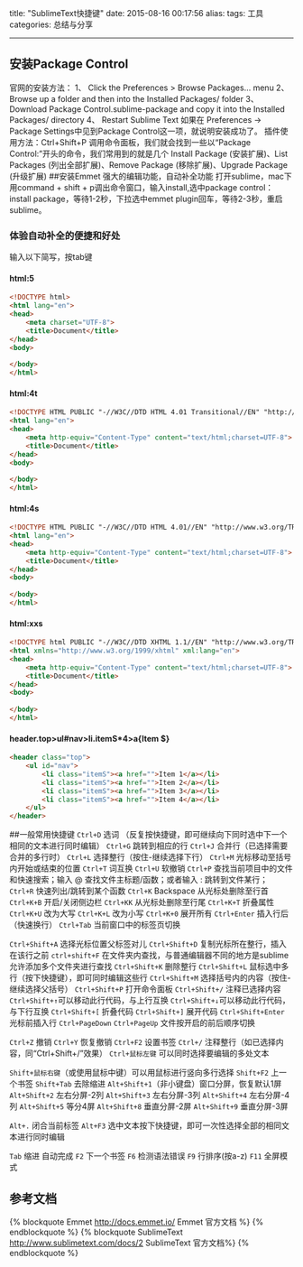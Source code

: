 title: "SublimeText快捷键"
date: 2015-08-16 00:17:56
alias: 
tags: 工具
categories: 总结与分享

---
## 安装Package Control
官网的安装方法：
1、 Click the Preferences > Browse Packages… menu
2、 Browse up a folder and then into the Installed Packages/ folder
3、 Download Package Control.sublime-package and copy it into the Installed Packages/ directory
4、 Restart Sublime Text
如果在 Preferences -> Package Settings中见到Package Control这一项，就说明安装成功了。
插件使用方法：Ctrl+Shift+P 调用命令面板，我们就会找到一些以“Package Control:”开头的命令，我们常用到的就是几个 Install Package (安装扩展)、List Packages (列出全部扩展)、Remove Package (移除扩展)、Upgrade Package (升级扩展)
##安装Emmet
强大的编辑功能，自动补全功能
打开sublime，mac下用command + shift + p调出命令窗口，输入install,选中package control：install package，等待1-2秒，下拉选中emmet plugin回车，等待2-3秒，重启sublime。
### 体验自动补全的便捷和好处
输入以下简写，按tab键
#### html:5
```html
<!DOCTYPE html>
<html lang="en">
<head>
	<meta charset="UTF-8">
	<title>Document</title>
</head>
<body>
	
</body>
</html>
```
#### html:4t
```html
<!DOCTYPE HTML PUBLIC "-//W3C//DTD HTML 4.01 Transitional//EN" "http://www.w3.org/TR/html4/loose.dtd">
<html lang="en">
<head>
	<meta http-equiv="Content-Type" content="text/html;charset=UTF-8">
	<title>Document</title>
</head>
<body>
	
</body>
</html>
```
#### html:4s
```html
<!DOCTYPE HTML PUBLIC "-//W3C//DTD HTML 4.01//EN" "http://www.w3.org/TR/html4/strict.dtd">
<html lang="en">
<head>
	<meta http-equiv="Content-Type" content="text/html;charset=UTF-8">
	<title>Document</title>
</head>
<body>
	
</body>
</html>
```
#### html:xxs
```html 
<!DOCTYPE html PUBLIC "-//W3C//DTD XHTML 1.1//EN" "http://www.w3.org/TR/xhtml11/DTD/xhtml11.dtd">
<html xmlns="http://www.w3.org/1999/xhtml" xml:lang="en">
<head>
	<meta http-equiv="Content-Type" content="text/html;charset=UTF-8">
	<title>Document</title>
</head>
<body>
	
</body>
</html>
```
#### header.top>ul#nav>li.itemS*4>a{Item $}
```html
<header class="top">
	<ul id="nav">
		<li class="itemS"><a href="">Item 1</a></li>
		<li class="itemS"><a href="">Item 2</a></li>
		<li class="itemS"><a href="">Item 3</a></li>
		<li class="itemS"><a href="">Item 4</a></li>
	</ul>
</header>
```
##一般常用快捷键
`Ctrl+D` 选词 （反复按快捷键，即可继续向下同时选中下一个相同的文本进行同时编辑）
`Ctrl+G` 跳转到相应的行
`Ctrl+J` 合并行（已选择需要合并的多行时）
`Ctrl+L` 选择整行（按住-继续选择下行）
`Ctrl+M` 光标移动至括号内开始或结束的位置
`Ctrl+T` 词互换
`Ctrl+U` 软撤销
`Ctrl+P` 查找当前项目中的文件和快速搜索；输入 @ 查找文件主标题/函数；或者输入 : 跳转到文件某行；
`Ctrl+R` 快速列出/跳转到某个函数
`Ctrl+K` Backspace 从光标处删除至行首
`Ctrl+K+B` 开启/关闭侧边栏
`Ctrl+KK` 从光标处删除至行尾
`Ctrl+K+T` 折叠属性
`Ctrl+K+U` 改为大写
`Ctrl+K+L` 改为小写
`Ctrl+K+0` 展开所有
`Ctrl+Enter` 插入行后（快速换行）
`Ctrl+Tab` 当前窗口中的标签页切换

`Ctrl+Shift+A` 选择光标位置父标签对儿
`Ctrl+Shift+D` 复制光标所在整行，插入在该行之前
`ctrl+shift+F` 在文件夹内查找，与普通编辑器不同的地方是sublime允许添加多个文件夹进行查找
`Ctrl+Shift+K` 删除整行
`Ctrl+Shift+L` 鼠标选中多行（按下快捷键），即可同时编辑这些行
`Ctrl+Shift+M` 选择括号内的内容（按住-继续选择父括号）
`Ctrl+Shift+P` 打开命令面板
`Ctrl+Shift+/` 注释已选择内容
`Ctrl+Shift+↑`可以移动此行代码，与上行互换
`Ctrl+Shift+↓`可以移动此行代码，与下行互换
`Ctrl+Shift+[` 折叠代码
`Ctrl+Shift+]` 展开代码
`Ctrl+Shift+Enter` 光标前插入行
`Ctrl+PageDown` `Ctrl+PageUp` 文件按开启的前后顺序切换

`Ctrl+Z` 撤销
`Ctrl+Y` 恢复撤销
`Ctrl+F2` 设置书签
`Ctrl+/` 注释整行（如已选择内容，同“Ctrl+Shift+/”效果）
`Ctrl+鼠标左键` 可以同时选择要编辑的多处文本

`Shift+鼠标右键`（或使用鼠标中键）可以用鼠标进行竖向多行选择
`Shift+F2` 上一个书签
`Shift+Tab` 去除缩进
`Alt+Shift+1`（非小键盘）窗口分屏，恢复默认1屏
`Alt+Shift+2` 左右分屏-2列
`Alt+Shift+3` 左右分屏-3列
`Alt+Shift+4` 左右分屏-4列
`Alt+Shift+5` 等分4屏
`Alt+Shift+8` 垂直分屏-2屏
`Alt+Shift+9` 垂直分屏-3屏

`Alt+.` 闭合当前标签
`Alt+F3` 选中文本按下快捷键，即可一次性选择全部的相同文本进行同时编辑

`Tab` 缩进 自动完成
`F2` 下一个书签
`F6` 检测语法错误
`F9` 行排序(按a-z)
`F11` 全屏模式
## 参考文档

{% blockquote Emmet http://docs.emmet.io/ Emmet 官方文档 %}
{% endblockquote %}
{% blockquote SublimeText http://www.sublimetext.com/docs/2 SublimeText 官方文档%}
{% endblockquote %}
